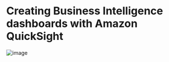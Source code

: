 # Creating Business Intelligence dashboards with Amazon QuickSight


![image](https://github.com/lgoljana/AWS-QuickSight---BI-Dashboards/assets/160978196/fc4ea9d0-959a-4cc3-b54b-48890e307651)
